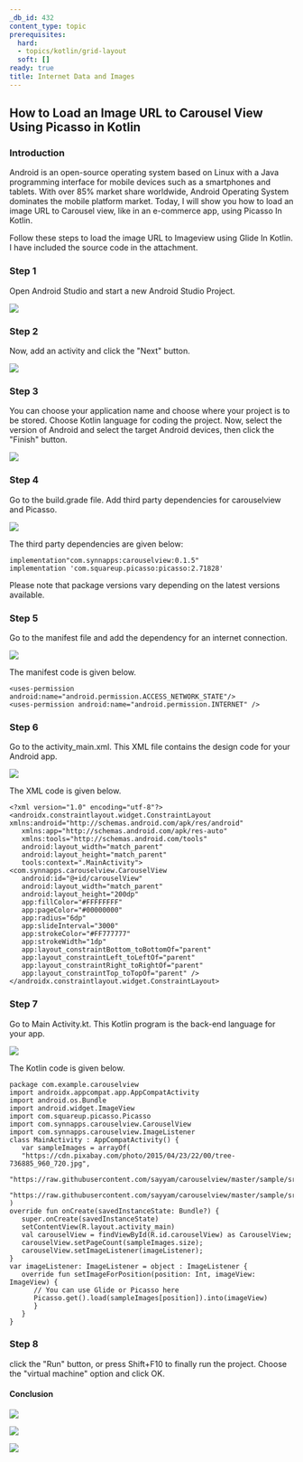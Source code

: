 ```yaml
---
_db_id: 432
content_type: topic
prerequisites:
  hard:
  - topics/kotlin/grid-layout
  soft: []
ready: true
title: Internet Data and Images
---
```


## How to Load an Image URL to Carousel View Using Picasso in Kotlin
### Introduction
 
Android is an open-source operating system based on Linux with a Java programming interface for mobile devices such as a smartphones and tablets. With over 85% market share worldwide, Android Operating System dominates the mobile platform market. Today, I will show you how to load an image URL to Carousel view, like in an e-commerce app, using Picasso In Kotlin.
 
Follow these steps to load the image URL to Imageview using Glide In Kotlin. I have included the source code in the attachment.

### Step 1
 
Open Android Studio and start a new Android Studio Project.
  
 ![](1.png)
 
### Step 2
 
Now, add an activity and click the "Next" button.
   
 ![](1.png)
 
### Step 3
 
You can choose your application name and choose where your project is to be stored. Choose Kotlin language for coding the project. Now, select the version of Android and select the target Android devices, then click the "Finish" button. 
 
  
 ![](carouselview.png)
 
 
### Step 4
 
Go to the build.grade file. Add third party dependencies for carouselview and Picasso.
 
 ![](dependency.png) 
 
The third party dependencies are given below:
```
implementation"com.synnapps:carouselview:0.1.5"  
implementation 'com.squareup.picasso:picasso:2.71828'  
```
Please note that package versions vary depending on the latest versions available.
### Step 5
 
Go to the manifest file and add the dependency for an internet connection.
  
 ![](internet.png)
 
 
The manifest code is given below.
```
<uses-permission android:name="android.permission.ACCESS_NETWORK_STATE"/>  
<uses-permission android:name="android.permission.INTERNET" />  
```
### Step 6
 
Go to the activity_main.xml. This XML file contains the design code for your Android app.
 
 ![](xmlcarousel.png) 
 
The XML code is given below.
```
<?xml version="1.0" encoding="utf-8"?>  
<androidx.constraintlayout.widget.ConstraintLayout xmlns:android="http://schemas.android.com/apk/res/android"  
   xmlns:app="http://schemas.android.com/apk/res-auto"  
   xmlns:tools="http://schemas.android.com/tools"  
   android:layout_width="match_parent"  
   android:layout_height="match_parent"  
   tools:context=".MainActivity">  
<com.synnapps.carouselview.CarouselView  
   android:id="@+id/carouselView"  
   android:layout_width="match_parent"  
   android:layout_height="200dp"  
   app:fillColor="#FFFFFFFF"  
   app:pageColor="#00000000"  
   app:radius="6dp"  
   app:slideInterval="3000"  
   app:strokeColor="#FF777777"  
   app:strokeWidth="1dp"  
   app:layout_constraintBottom_toBottomOf="parent"  
   app:layout_constraintLeft_toLeftOf="parent"  
   app:layout_constraintRight_toRightOf="parent"  
   app:layout_constraintTop_toTopOf="parent" />  
</androidx.constraintlayout.widget.ConstraintLayout>  
```
### Step 7
 
Go to Main Activity.kt. This Kotlin program is the back-end language for your app.
 
 ![](carouselmain.png)
 
The Kotlin code is given below.
```
package com.example.carouselview  
import androidx.appcompat.app.AppCompatActivity  
import android.os.Bundle  
import android.widget.ImageView  
import com.squareup.picasso.Picasso  
import com.synnapps.carouselview.CarouselView  
import com.synnapps.carouselview.ImageListener  
class MainActivity : AppCompatActivity() {  
   var sampleImages = arrayOf(  
   "https://cdn.pixabay.com/photo/2015/04/23/22/00/tree-736885_960_720.jpg",  
   "https://raw.githubusercontent.com/sayyam/carouselview/master/sample/src/main/res/drawable/image_1.jpg",  
   "https://raw.githubusercontent.com/sayyam/carouselview/master/sample/src/main/res/drawable/image_2.jpg"  
)  
override fun onCreate(savedInstanceState: Bundle?) {  
   super.onCreate(savedInstanceState)  
   setContentView(R.layout.activity_main)  
   val carouselView = findViewById(R.id.carouselView) as CarouselView;  
   carouselView.setPageCount(sampleImages.size);  
   carouselView.setImageListener(imageListener);  
}  
var imageListener: ImageListener = object : ImageListener {  
   override fun setImageForPosition(position: Int, imageView: ImageView) {  
      // You can use Glide or Picasso here  
      Picasso.get().load(sampleImages[position]).into(imageView)  
      }  
   }  
}  
```
### Step 8
 
click the "Run" button, or press Shift+F10 to finally run the project. Choose the "virtual machine" option and click OK.
 
#### Conclusion
 
 ![](carouselviewop.png)
 
 ![](carouselviewop2.png)
 
 ![](carouselviewop3.png)